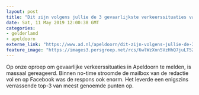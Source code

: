 ```yaml
---
layout: post
title: "Dit zijn volgens jullie de 3 gevaarlijkste verkeerssituaties van Apeldoorn"
date: Sat, 11 May 2019 12:00:38 GMT
categories: 
- gelderland 
- apeldoorn 
externe_link: "https://www.ad.nl/apeldoorn/dit-zijn-volgens-jullie-de-3-gevaarlijkste-verkeerssituaties-van-apeldoorn~a06f4006/"
feature_image: "https://images3.persgroep.net/rcs/6wlWzXnn5VzHhQ7juLT5Z8iQQ1M/diocontent/147755429/_fitwidth/400/?appId=21791a8992982cd8da851550a453bd7f&quality=0.7"
---
```


Op onze oproep om gevaarlijke verkeerssituaties in Apeldoorn te melden, is massaal gereageerd. Binnen no-time stroomde de mailbox van de redactie vol en op Facebook was de respons ook enorm. Het leverde een enigszins verrassende top-3 van meest genoemde punten op.
